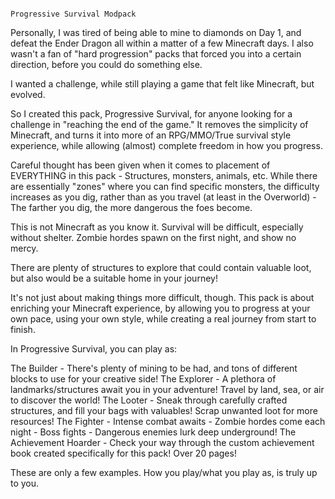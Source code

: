                                                                 Progressive Survival Modpack
                                                                
                                                                
Personally, I was tired of being able to mine to diamonds on Day 1, and defeat the Ender Dragon all within a matter of a few Minecraft days.  I also wasn't a fan of "hard progression" packs that forced you into a certain direction, before you could do something else.

I wanted a challenge, while still playing a game that felt like Minecraft, but evolved. 

So I created this pack, Progressive Survival, for anyone looking for a challenge in "reaching the end of the game."  It removes the simplicity of Minecraft, and turns it into more of an RPG/MMO/True survival style experience, while allowing (almost) complete freedom in how you progress. 

Careful thought has been given when it comes to placement of EVERYTHING in this pack - Structures, monsters, animals, etc. While there are essentially "zones" where you can find specific monsters, the difficulty increases as you dig, rather than as you travel (at least in the Overworld) - The farther you dig, the more dangerous the foes become.  

 This is not Minecraft as you know it. Survival will be difficult, especially without shelter. Zombie hordes spawn on the first night, and show no mercy.  

There are plenty of structures to explore that could contain valuable loot, but also would be a suitable home in your journey!  

It's not just about making things more difficult, though. This pack is about enriching your Minecraft experience, by allowing you to progress at your own pace, using your own style, while creating a real journey from start to finish.

  

In Progressive Survival, you can play as: 

The Builder - There's plenty of mining to be had, and tons of different blocks to use for your creative side!
The Explorer - A plethora of landmarks/structures await you in your adventure! Travel by land, sea, or air to discover the world!
The Looter - Sneak through carefully crafted structures, and fill your bags with valuables! Scrap unwanted loot for more resources!
The Fighter - Intense combat awaits - Zombie hordes come each night - Boss fights - Dangerous enemies lurk deep underground!
The Achievement Hoarder - Check your way through the custom achievement book created specifically for this pack! Over 20 pages!
  

These are only a few examples. How you play/what you play as, is truly up to you.

